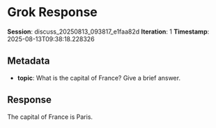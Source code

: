 # Grok Response

**Session**: discuss_20250813_093817_e1faa82d
**Iteration**: 1
**Timestamp**: 2025-08-13T09:38:18.228326

## Metadata
- **topic**: What is the capital of France? Give a brief answer.

## Response

The capital of France is Paris.
